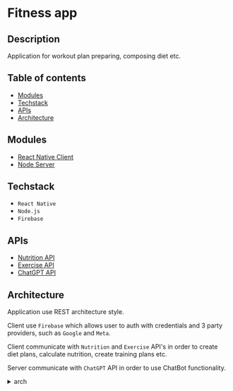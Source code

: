 # Fitness app

## Description

Application for workout plan preparing, composing diet etc.

## Table of contents

- [Modules](#modules)
- [Techstack](#techstack)
- [APIs](#apis)
- [Architecture](#architecture)

## Modules

- [React Native Client](https://github.com/wojciechszmelczerczyk/react-native-fit-health-ui)
- [Node Server](https://github.com/wojciechszmelczerczyk/node-fit-health-api)

## Techstack

- `React Native`
- `Node.js`
- `Firebase`

## APIs

- [Nutrition API](https://www.edamam.com/)
- [Exercise API](https://rapidapi.com/mortimerbrian135/api/exerciseapi3)
- [ChatGPT API](https://platform.openai.com/docs/guides/chat)

## Architecture

Application use REST architecture style.

Client use `Firebase` which allows user to auth with credentials and 3 party providers, such as `Google` and `Meta`.

Client communicate with `Nutrition` and `Exercise` API's in order to create diet plans, calculate nutrition, create training plans etc.

Server communicate with `ChatGPT` API in order to use ChatBot functionality.

<details>

<summary>arch</summary>

<img src="./.github/img/app-arch.png" />

</details>
